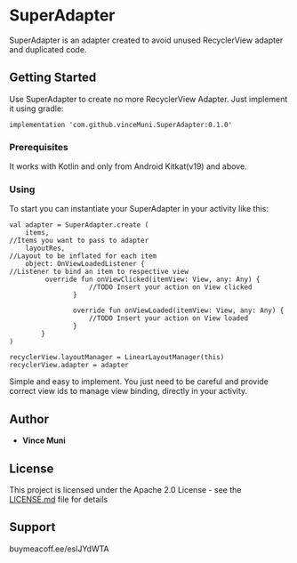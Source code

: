 # SuperAdapter
SuperAdapter is an adapter created to avoid unused RecyclerView adapter and duplicated code.

## Getting Started

Use SuperAdapter to create no more RecyclerView Adapter. Just implement it using gradle:
```
implementation 'com.github.vinceMuni.SuperAdapter:0.1.0'
```

### Prerequisites

It works with Kotlin and only from Android Kitkat(v19) and above.


### Using

To start you can instantiate your SuperAdapter in your activity like this:

```
val adapter = SuperAdapter.create (
    items,                                                        //Items you want to pass to adapter
    layoutRes,                                                    //Layout to be inflated for each item 
    object: OnViewLoadedListener {                                //Listener to bind an item to respective view
         override fun onViewClicked(itemView: View, any: Any) {
                    //TODO Insert your action on View clicked
                }

                override fun onViewLoaded(itemView: View, any: Any) {
                    //TODO Insert your action on View loaded
                } 
        }
)

recyclerView.layoutManager = LinearLayoutManager(this)
recyclerView.adapter = adapter

```

Simple and easy to implement. You just need to be careful and provide correct view ids 
to manage view binding, directly in your activity.

## Author

* **Vince Muni**

## License

This project is licensed under the Apache 2.0 License - see the [LICENSE.md](LICENSE.md) file for details

## Support

buymeacoff.ee/eslJYdWTA
